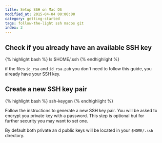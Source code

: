 ```yaml
---
title: Setup SSH on Mac OS
modified_at: 2015-04-04 00:00:00
category: getting-started
tags: follow-the-light ssh macos git
index: 2
---
```


## Check if you already have an available SSH key

{% highlight bash %}
ls $HOME/.ssh
{% endhighlight %}

if the files `id_rsa` and `id_rsa.pub` you don't need to follow this guide,
you already have your SSH key.

## Create a new SSH key pair

{% highlight bash %}
ssh-keygen
{% endhighlight %}

Follow the instructions to generate a new SSH key pair. You will be asked to encrypt
you private key with a password. This step is optional but for further security you may
want to set one.

By default both private an d public keys will be located in your `$HOME/.ssh` directory.
